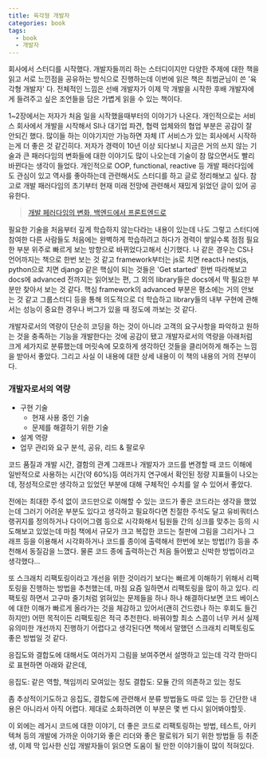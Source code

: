```yaml
---
title: 육각형 개발자
categories: book
tags:
  - book
  - 개발자
---
```


회사에서 스터디를 시작했다. 개발자들끼리 하는 스터디이지만 다양한 주제에 대한 책을 읽고 서로 느낀점을 공유하는 방식으로 진행하는데 이번에 읽은 책은 최범균님이 쓴 '육각형 개발자' 다. 전체적인 느낌은 선배 개발자가 이제 막 개발을 시작한 후배 개발자에게 들려주고 싶은 조언들을 담은 가볍게 읽을 수 있는 책이다.

1~2장에서는 저자가 처음 일을 시작했을때부터의 이야기가 나온다. 개인적으로는 서비스 회사에서 개발을 시작해서 SI나 대기업 파견, 협력 업체와의 협업 부분은 공감이 잘 안되긴 했다. 많이들 하는 이야기지만 가능하면 자체 IT 서비스가 있는 회사에서 시작하는게 더 좋은 것 같긴히다. 저자가 경력이 10년 이상 되다보니 지금은 거의 쓰지 않는 기술과 큰 패러다임의 변화들에 대한 이야기도 많이 나오는데 기술이 참 많으면서도 빨리 바뀐다는 생각이 들었다. 개인적으로 OOP, functional, reactive 등 개발 패러다임에도 관심이 있고 역사를 좋아하는데 관련해서도 스터디를 하고 글로 정리해보고 싶다. 참고로 개발 패러다임의 초기부터 현재 미래 전망에 관련해서 재밌게 읽었던 글이 있어 공유한다.

 > [개발 페러다임의 변화, 백엔드에서 프론트엔드로](https://brunch.co.kr/@jamess/100)

필요한 기술을 처음부터 깊게 학습하지 않는다라는 내용이 있는데 나도 그렇고 스터디에 참여한 다른 사람들도 처음에는 완벽하게 학습하려고 하다가 경력이 쌓일수록 점점 필요한 부분 위주로 빠르게 보는 방향으로 바뀌었다고해서 신기했다. 나 같은 경우는 CS나 언어까지는 책으로 한번 보는 것 같고 framework부터는 js로 치면 react나 nestjs, python으로 치면 django 같은 핵심이 되는 것들은 'Get started' 한번 따라해보고  docs에 advanced 전까지는 읽어보는 편, 그 외의 library들은 docs에서 딱 필요한 부분만 찾아서 보는 것 같다. 핵심 framework의 advanced 부분은 평소에는 거의 안보는 것 같고 그룹스터디 등을 통해 의도적으로 더 학습하고 library들의 내부 구현에 관해서는 성능이 중요한 경우나 버그가 있을 때 정도에 까보는 것 같다.

개발자로서의 역량이 단순히 코딩을 하는 것이 아니라 고객의 요구사항을 파악하고 원하는 것을 충족하는 기능을 개발한다는 것에 공감이 됐고 개발자로서의 역량을 아래처럼 크게 세가지로 분류했는데 머릿속에 모호하게 생각하던 것들을 클리어하게 해주는 느낌을 받아서 좋았다. 그리고 사실 이 내용에 대한 상세 내용이 이 책의 내용의 거의 전부이다.

### 개발자로서의 역량
- 구현 기술
  - 현재 사용 중인 기술
  - 문제를 해결하기 위한 기술
- 설계 역량
- 업무 관리와 요구 분석, 공유, 리드 & 팔로우

코드 품질과 개발 시간, 결함의 관계 그래프나 개발자가 코드를 변경할 때 코드 이해에 일반적으로 사용하는 시간(약 60%)등 여러가지 연구에서 확인된 정량 지표들이 나오는데, 정성적으로만 생각하고 있었던 부분에 대해 구체적인 수치를 알 수 있어서 좋았다.

전에는 최대한 주석 없이 코드만으로 이해할 수 있는 코드가 좋은 코드라는 생각을 했었는데 그러기 어려운 부분도 있다고 생각하고 필요하다면 친절한 주석도 달고 유비쿼터스 랭귀지를 정의하거나 다이어그램 등으로 시각화해서 팀원들 간의 싱크를 맞추는 등의 시도해보고 있었는데 마침 책에서 규모가 크고 복잡한 코드는 칠판에 그림을 그리거나 그래프 등을 이용해서 시각화하거나 코드를 종이에 출력해서 한번에 보는 방법(!?) 등을 추천해서 동질감을 느꼈다. 물론 코드 종에 출력하는건 처음 들어봤고 신박한 방법이라고 생각했다...

또 스크래치 리팩토링이라고 개선을 위한 것이라기 보다는 빠르게 이해하기 위해서 리팩토링을 진행하는 방법을 추천했는데, 마침 요즘 일하면서 리팩토링을 많이 하고 있다. 리팩토링 하면서 고구마 줄기처럼 얽혀있는 문제들을 하나 하나 해결하다보면 코드 베이스에 대한 이해가 빠르게 올라가는 것을 체감하고 있어서(괜히 건드렸나 하는 후회도 들긴 하지만) 어떤 목적이든 리팩토링은 적극 추천한다. 바꿔야할 최소 스콥이 너무 커서 실제 유의미한 개선까지 진행하기 어렵다고 생각된다면 책에서 말했던 스크래치 리팩토링도 좋은 방법일 것 같다.

응집도와 결합도에 대해서도 여러가지 그림을 보여주면서 설명하고 있는데 각각 한마디로 표현하면 아래와 같은데,

응집도: 같은 역할, 책임끼리 모여있는 정도
결합도: 모듈 간의 의존하고 있는 정도

좀 추상적이기도하고 응집도, 결합도에 관련해서 분류 방법들도 따로 있는 등 간단한 내용은 아니라서 아직 어렵다. 제대로 소화하려면 이 부분은 몇 번 다시 읽어봐야할듯.

이 외에는 레거시 코드에 대한 이야기, 더 좋은 코드로 리팩토링하는 방법, 테스트, 아키텍쳐 등의 개발에 가까운 이야기와 좋은 리더와 좋은 팔로워가 되기 위한 방법들 등 취준생, 이제 막 입사한 신입 개발자들이 읽으면 도움이 될 만한 이야기들이 많이 적혀있다.